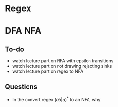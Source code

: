 # Regex

# DFA NFA
## To-do
- watch lecture part on NFA with epsilon transitions
- watch lecture part on not drawing rejecting sinks
- watch lecture part on regex to NFA
## Questions
- In the convert regex $(ab|a)^*$ to an NFA, why 